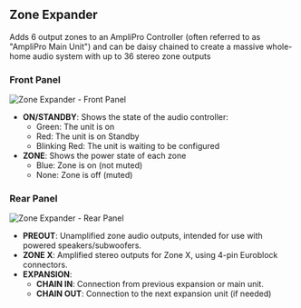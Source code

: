 ## Zone Expander
Adds 6 output zones to an AmpliPro Controller (often referred to as "AmpliPro Main Unit") and can be daisy chained to create a massive whole-home audio system with up to 36 stereo zone outputs

### Front Panel


![Zone Expander - Front Panel]( imgs/expansion_front_panel.jpg)

- **ON/STANDBY**: Shows the state of the audio controller:
    * Green: The unit is on
    * Red: The unit is on Standby
    * Blinking Red: The unit is waiting to be configured
- **ZONE**: Shows the power state of each zone
    * Blue: Zone is on (not muted)
    * None: Zone is off (muted)

### Rear Panel


![Zone Expander - Rear Panel]( imgs/expansion_rear_panel.jpg)

- **PREOUT**: Unamplified zone audio outputs, intended for use with powered speakers/subwoofers.
- **ZONE X**: Amplified stereo outputs for Zone X, using 4-pin Euroblock connectors.
- **EXPANSION**:
    * **CHAIN IN**: Connection from previous expansion or main unit.
    * **CHAIN OUT**: Connection to the next expansion unit (if needed)
